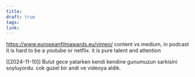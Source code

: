 ```yaml
---
title: 
draft: true
tags: 
link:
---
```

https://www.europeanfilmawards.eu/vimeo/
content vs medium, in podcast it is hard to be a youtube or netflix. it is pure talent and attention

[[2024-11-10]] Bulut gece yatarken kendi kendine gunumuzun sarkisini soyluyordu. cok guzel bir andi ve videoya aldik.